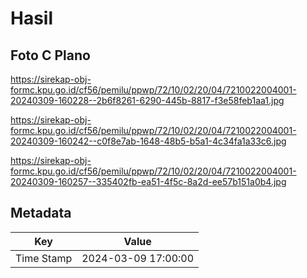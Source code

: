 # Hasil

## Foto C Plano

https://sirekap-obj-formc.kpu.go.id/cf56/pemilu/ppwp/72/10/02/20/04/7210022004001-20240309-160228--2b6f8261-6290-445b-8817-f3e58feb1aa1.jpg

https://sirekap-obj-formc.kpu.go.id/cf56/pemilu/ppwp/72/10/02/20/04/7210022004001-20240309-160242--c0f8e7ab-1648-48b5-b5a1-4c34fa1a33c6.jpg

https://sirekap-obj-formc.kpu.go.id/cf56/pemilu/ppwp/72/10/02/20/04/7210022004001-20240309-160257--335402fb-ea51-4f5c-8a2d-ee57b151a0b4.jpg


## Metadata

| Key        | Value               |
| ---------- | ------------------- |
| Time Stamp | 2024-03-09 17:00:00 |



